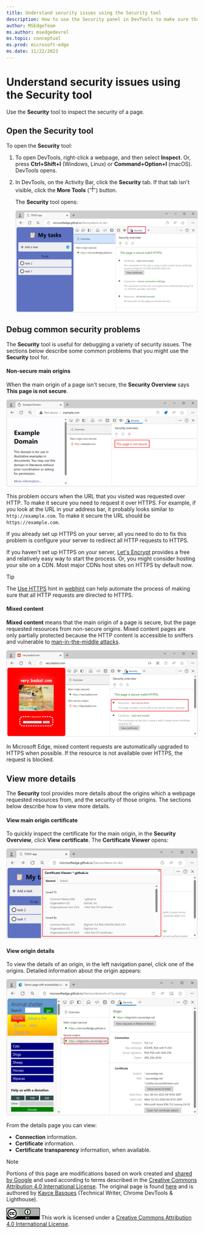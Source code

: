 ```yaml
---
title: Understand security issues using the Security tool
description: How to use the Security panel in DevTools to make sure that a page is fully protected by HTTPS.
author: MSEdgeTeam
ms.author: msedgedevrel
ms.topic: conceptual
ms.prod: microsoft-edge
ms.date: 11/22/2023
---
```

<!-- Copyright Kayce Basques

   Licensed under the Apache License, Version 2.0 (the "License");
   you may not use this file except in compliance with the License.
   You may obtain a copy of the License at

       https://www.apache.org/licenses/LICENSE-2.0

   Unless required by applicable law or agreed to in writing, software
   distributed under the License is distributed on an "AS IS" BASIS,
   WITHOUT WARRANTIES OR CONDITIONS OF ANY KIND, either express or implied.
   See the License for the specific language governing permissions and
   limitations under the License.  -->
# Understand security issues using the Security tool

<!--Use the **Security** Panel in DevTools to make sure HTTPS is properly implemented on a page.  See **Why HTTPS Matters** to learn why every website should be protected with HTTPS, even sites that don't handle sensitive user data.  -->

<!--todo: add section when why-https is available -->

Use the **Security** tool to inspect the security of a page.


<!-- ====================================================================== -->
## Open the Security tool

To open the **Security** tool:

1. To open DevTools, right-click a webpage, and then select **Inspect**.  Or, press **Ctrl+Shift+I** (Windows, Linux) or **Command+Option+I** (macOS).  DevTools opens.

1. In DevTools, on the Activity Bar, click the **Security** tab.  If that tab isn't visible, click the **More Tools** (![More Tools icon](./index-images/more-tools-icon-light-theme.png)) button.

   The **Security** tool opens:

   ![The Security panel](./index-images/overview-secure.png)


<!-- ====================================================================== -->
## Debug common security problems

The **Security** tool is useful for debugging a variety of security issues. The sections below describe some common problems that you might use the **Security** tool for.

#### Non-secure main origins

When the main origin of a page isn't secure, the **Security Overview** says **This page is not secure**.

![A non-secure page](./index-images/overview-non-secure.png)

This problem occurs when the URL that you visited was requested over HTTP.  To make it secure you need to request it over HTTPS.  For example, if you look at the URL in your address bar, it probably looks similar to `http://example.com`.  To make it secure the URL should be `https://example.com`.

If you already set up HTTPS on your server, all you need to do to fix this problem is configure your server to redirect all HTTP requests to HTTPS.

If you haven't set up HTTPS on your server, [Let's Encrypt](https://letsencrypt.org) provides a free and relatively easy way to start the process.  Or, you might consider hosting your site on a CDN.  Most major CDNs host sites on HTTPS by default now.

> [!TIP]
> The [Use HTTPS](https://webhint.io/docs/user-guide/hints/hint-https-only) hint in [webhint](https://webhint.io) can help automate the process of making sure that all HTTP requests are directed to HTTPS.

#### Mixed content

**Mixed content**<!--[mixed content](/web/fundamentals/security/prevent-mixed-content/what-is-mixed-content)--> means that the main origin of a page is secure, but the page requested resources from non-secure origins.  Mixed content pages are only partially protected because the HTTP content is accessible to sniffers and vulnerable to [man-in-the-middle attacks](https://wikipedia.org/wiki/Man-in-the-middle_attack).

![Mixed content](./index-images/overview-mixed-secure.png)

In Microsoft Edge, mixed content requests are automatically upgraded to HTTPS when possible. If the resource is not available over HTTPS, the request is blocked.


<!-- ====================================================================== -->
## View more details

The **Security** tool provides more details about the origins which a webpage requested resources from, and the security of those origins. The sections below describe how to view more details.

#### View main origin certificate

To quickly inspect the certificate for the main origin, in the **Security Overview**, click **View certificate**. The **Certificate Viewer** opens:

![A main origin certificate](./index-images/overview-secure-view-certificate.png)

#### View origin details

To view the details of an origin, in the left navigation panel, click one of the origins. Detailed information about the origin appears:

![Main origin details](./index-images/overview-mixed-secure-main-origin.png)

From the details page you can view:

* **Connection** information.
* **Certificate** information.
* **Certificate transparency** information, when available.


<!-- ====================================================================== -->
> [!NOTE]
> Portions of this page are modifications based on work created and [shared by Google](https://developers.google.com/terms/site-policies) and used according to terms described in the [Creative Commons Attribution 4.0 International License](https://creativecommons.org/licenses/by/4.0).
> The original page is found [here](https://developer.chrome.com/docs/devtools/security/) and is authored by [Kayce Basques](https://developers.google.com/web/resources/contributors#kayce-basques) (Technical Writer, Chrome DevTools \& Lighthouse).

[![Creative Commons License](../../media/cc-logo/88x31.png)](https://creativecommons.org/licenses/by/4.0)
This work is licensed under a [Creative Commons Attribution 4.0 International License](https://creativecommons.org/licenses/by/4.0).

